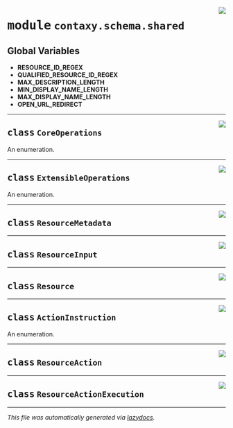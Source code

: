 <!-- markdownlint-disable -->

<a href="https://github.com/ml-tooling/contaxy/blob/main/backend/src/contaxy/schema/shared.py#L0"><img align="right" style="float:right;" src="https://img.shields.io/badge/-source-cccccc?style=flat-square"></a>

# <kbd>module</kbd> `contaxy.schema.shared`




**Global Variables**
---------------
- **RESOURCE_ID_REGEX**
- **QUALIFIED_RESOURCE_ID_REGEX**
- **MAX_DESCRIPTION_LENGTH**
- **MIN_DISPLAY_NAME_LENGTH**
- **MAX_DISPLAY_NAME_LENGTH**
- **OPEN_URL_REDIRECT**


---

<a href="https://github.com/ml-tooling/contaxy/blob/main/backend/src/contaxy/schema/shared.py#L17"><img align="right" style="float:right;" src="https://img.shields.io/badge/-source-cccccc?style=flat-square"></a>

## <kbd>class</kbd> `CoreOperations`
An enumeration. 





---

<a href="https://github.com/ml-tooling/contaxy/blob/main/backend/src/contaxy/schema/shared.py#L98"><img align="right" style="float:right;" src="https://img.shields.io/badge/-source-cccccc?style=flat-square"></a>

## <kbd>class</kbd> `ExtensibleOperations`
An enumeration. 





---

<a href="https://github.com/ml-tooling/contaxy/blob/main/backend/src/contaxy/schema/shared.py#L152"><img align="right" style="float:right;" src="https://img.shields.io/badge/-source-cccccc?style=flat-square"></a>

## <kbd>class</kbd> `ResourceMetadata`








---

<a href="https://github.com/ml-tooling/contaxy/blob/main/backend/src/contaxy/schema/shared.py#L188"><img align="right" style="float:right;" src="https://img.shields.io/badge/-source-cccccc?style=flat-square"></a>

## <kbd>class</kbd> `ResourceInput`








---

<a href="https://github.com/ml-tooling/contaxy/blob/main/backend/src/contaxy/schema/shared.py#L220"><img align="right" style="float:right;" src="https://img.shields.io/badge/-source-cccccc?style=flat-square"></a>

## <kbd>class</kbd> `Resource`








---

<a href="https://github.com/ml-tooling/contaxy/blob/main/backend/src/contaxy/schema/shared.py#L224"><img align="right" style="float:right;" src="https://img.shields.io/badge/-source-cccccc?style=flat-square"></a>

## <kbd>class</kbd> `ActionInstruction`
An enumeration. 





---

<a href="https://github.com/ml-tooling/contaxy/blob/main/backend/src/contaxy/schema/shared.py#L228"><img align="right" style="float:right;" src="https://img.shields.io/badge/-source-cccccc?style=flat-square"></a>

## <kbd>class</kbd> `ResourceAction`








---

<a href="https://github.com/ml-tooling/contaxy/blob/main/backend/src/contaxy/schema/shared.py#L263"><img align="right" style="float:right;" src="https://img.shields.io/badge/-source-cccccc?style=flat-square"></a>

## <kbd>class</kbd> `ResourceActionExecution`










---

_This file was automatically generated via [lazydocs](https://github.com/ml-tooling/lazydocs)._
